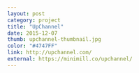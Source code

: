 ```yaml
---
layout: post
category: project
title: "UpChannel"
date: 2015-12-07
thumb: upchannel-thumbnail.jpg
color: "#4747FF"
link: http://upchannel.com/
external: https://minimill.co/upchannel/
---
```

